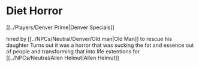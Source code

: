 # Diet Horror

[[../Players/Denver Prime|Denver Specials]]

hired by [[../NPCs/Neutral/Denver/Old man|Old Man]] to rescue his daughter
Turns out it was a horror that was sucking the fat and essence out of people and transforming that into life extentions for [[../NPCs/Neutral/Allen Helmut|Allen Helmut]]